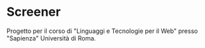 # Screener
Progetto per il corso di "Linguaggi e Tecnologie per il Web" presso "Sapienza" Università di Roma.
